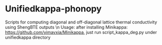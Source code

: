 # Unifiedkappa-phonopy
Scripts for computing diagonal and off-diagonal lattice thermal conductivity using ShengBTE outputs \n
Usage: after installing Minikappa: https://github.com/yimavxia/Minikappa, just run script_kappa_deg.py under unifiedkappa directory
